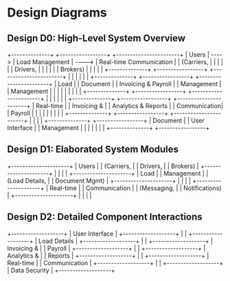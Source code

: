 # Design Diagrams

## Design D0: High-Level System Overview

+--------------+       +-----------------+       +-----------------------+
|     Users    | ----> | Load Management | ----> | Real-time Communication |
| (Carriers,   |       |                 |       |                       |
|  Drivers,    |       |                 |       |                       |
|  Brokers)   |       |                 |       |                       |
+--------------+       +-----------------+       +-----------------------+
     |  |                   |  |                        |  |
+--------------+       +-----------------+       +-----------------------+
|     Load     |       |   Document      |       |  Invoicing & Payroll  |
|  Management  |       |  Management     |       |                       |
|              |       |                 |       |                       |
+--------------+       +-----------------+       +-----------------------+
     |  |                   |  |                        |  |
+--------------+       +-----------------+       +-----------------------+
|  Real-time  |       |   Invoicing &   |       |  Analytics & Reports  |
| Communication|       |    Payroll      |       |                       |
|              |       |                 |       |                       |
+--------------+       +-----------------+       +-----------------------+
     |  |                   |  |
+--------------+       +-----------------+
|  Document   |       | User Interface |
| Management  |       |                 |
|              |       |                 |
+--------------+       +-----------------+



## Design D1: Elaborated System Modules

+---------------------+
|    Users            |
| (Carriers,          |
|  Drivers,           |
|  Brokers)           |
+---------------------+
      |   |   |   |
+---------------------+
|    Load               |
|   Management     |
|    (Load Details,  |
|     Document Mgmt) |
+---------------------+
   |     |   |   |
+---------------------+
|   Real-time           |
| Communication    |
|   (Messaging,   |
|   Notifications)  |
+---------------------+
   |     |   |   |

## Design D2: Detailed Component Interactions
+-------------------+
| User Interface  |
+-------------------+
   |        |
+-------------------+
|   Load Details   |
+-------------------+
   |        |
+-------------------+
|   Invoicing &   |
|    Payroll        |
+-------------------+
   |        |
+-------------------+
| Analytics &     |
|  Reports         |
+-------------------+
   |        |
+-------------------+
|   Real-time        |
| Communication  |
+-------------------+
   |        |
+-------------------+
|  Data Security  |
+-------------------+
